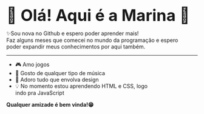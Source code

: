 <strong style= font-size:3em;>👋 Olá! Aqui é a Marina 👋</strong>
<p>✨Sou nova no Github e espero poder aprender mais!<br>
Faz alguns meses que comecei no mundo da programação e espero <br>poder expandir meus conhecimentos por aqui também.</p>
<hr>
<ul>
  <li>🎮 Amo jogos</li>
  <li>🎵 Gosto de qualquer tipo de música</li>
  <li>🎨 Adoro tudo que envolva design</li>
  <li>💡 No momento estou aprendendo HTML e CSS, logo<br> indo pra JavaScript</li>
</ul>

<strong><p>Qualquer amizade é bem vinda!😁</p></strong>
<!---
marinareissilveira/marinareissilveira is a ✨ special ✨ repository because its `README.md` (this file) appears on your GitHub profile.
You can click the Preview link to take a look at your changes.
--->

